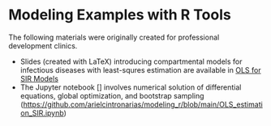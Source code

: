 # Modeling Examples with R Tools

The following materials were originally created for professional development clinics.

* Slides (created with LaTeX) introducing compartmental models for infectious diseases with least-squres estimation are available in [OLS for SIR Models](https://github.com/arielcintronarias/modeling_r/blob/main/assets/ols_sir.pdf)
* The Jupyter notebook [] involves numerical solution of differential equations, global optimization, and bootstrap sampling (https://github.com/arielcintronarias/modeling_r/blob/main/OLS_estimation_SIR.ipynb)
